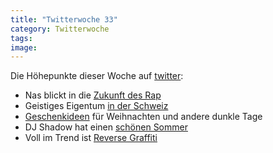 ```yaml
---
title: "Twitterwoche 33"
category: Twitterwoche
tags: 
image: 
---
```


Die Höhepunkte dieser Woche auf [twitter](http://twitter.com/misanthrop):
* Nas blickt in die [Zukunft des Rap](http://faild.de/2009/08/hip-hop-is-dead/)
* Geistiges Eigentum [in der Schweiz](http://www.blick.ch/news/fam/basta-125570)
* [Geschenkideen](http://www.antipreneur.de/kartenspiel-kriege/) für Weihnachten und andere dunkle Tage
* DJ Shadow hat einen [schönen Sommer](http://www.djshadow.com/video/how-i-spent-my-summer-vacation-film-dj-shadow)
* Voll im Trend ist [Reverse Graffiti](http://www.urbanartcore.eu/reverse-graffiti-top-artists/)
